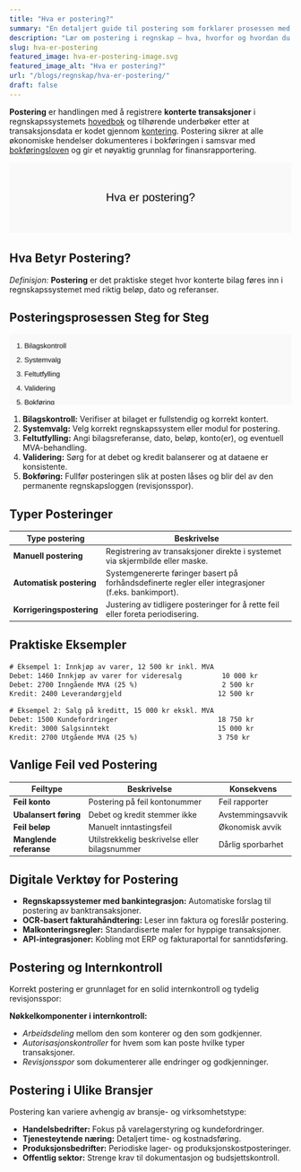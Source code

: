 ```yaml
---
title: "Hva er postering?"
summary: "En detaljert guide til postering som forklarer prosessen med å registrere finansielle transaksjoner i regnskapet, inkludert trinnvise eksempler og beste praksis."
description: "Lær om postering i regnskap – hva, hvorfor og hvordan du fører transaksjoner korrekt i regnskapssystemet."
slug: hva-er-postering
featured_image: hva-er-postering-image.svg
featured_image_alt: "Hva er postering?"
url: "/blogs/regnskap/hva-er-postering/"
draft: false
---
```



**Postering** er handlingen med å registrere **konterte transaksjoner** i regnskapssystemets [hovedbok](/blogs/regnskap/hva-er-hovedbok "Hva er Hovedbok? En Guide til Regnskapets Sentrale Register") og tilhørende underbøker etter at transaksjonsdata er kodet gjennom [kontering](/blogs/regnskap/hva-er-kontering "Hva er Kontering? En Komplett Guide til Kontokoding i Regnskap"). Postering sikrer at alle økonomiske hendelser dokumenteres i bokføringen i samsvar med [bokføringsloven](/blogs/regnskap/hva-er-bokforingsloven "Hva er Bokføringsloven? Regler og Krav til Norsk Bokføring") og gir et nøyaktig grunnlag for finansrapportering.

![Hva er postering?](hva-er-postering-image.svg)

## Hva Betyr Postering?

*Definisjon:* **Postering** er det praktiske steget hvor konterte bilag føres inn i regnskapssystemet med riktig beløp, dato og referanser.

## Posteringsprosessen Steg for Steg

![Posteringsprosessen Oversikt](postering-prosess.svg)

1. **Bilagskontroll:** Verifiser at bilaget er fullstendig og korrekt kontert.
2. **Systemvalg:** Velg korrekt regnskapssystem eller modul for postering.
3. **Feltutfylling:** Angi bilagsreferanse, dato, beløp, konto(er), og eventuell MVA-behandling.
4. **Validering:** Sørg for at debet og kredit balanserer og at dataene er konsistente.
5. **Bokføring:** Fullfør posteringen slik at posten låses og blir del av den permanente regnskapsloggen (revisjonsspor).

## Typer Posteringer

| Type postering          | Beskrivelse                                                                                       |
|--------------------------|---------------------------------------------------------------------------------------------------|
| **Manuell postering**    | Registrering av transaksjoner direkte i systemet via skjermbilde eller maske.                      |
| **Automatisk postering** | Systemgenererte føringer basert på forhåndsdefinerte regler eller integrasjoner (f.eks. bankimport). |
| **Korrigeringspostering**| Justering av tidligere posteringer for å rette feil eller foreta periodisering.                     |

## Praktiske Eksempler

```text
# Eksempel 1: Innkjøp av varer, 12 500 kr inkl. MVA
Debet: 1460 Innkjøp av varer for videresalg          10 000 kr
Debet: 2700 Inngående MVA (25 %)                     2 500 kr
Kredit: 2400 Leverandørgjeld                        12 500 kr
```

```text
# Eksempel 2: Salg på kreditt, 15 000 kr ekskl. MVA
Debet: 1500 Kundefordringer                         18 750 kr
Kredit: 3000 Salgsinntekt                           15 000 kr
Kredit: 2700 Utgående MVA (25 %)                    3 750 kr
```

## Vanlige Feil ved Postering

| Feiltype               | Beskrivelse                                           | Konsekvens       |
|------------------------|-------------------------------------------------------|------------------|
| **Feil konto**         | Postering på feil kontonummer                         | Feil rapporter   |
| **Ubalansert føring**  | Debet og kredit stemmer ikke                          | Avstemmingsavvik |
| **Feil beløp**         | Manuelt inntastingsfeil                               | Økonomisk avvik  |
| **Manglende referanse**| Utilstrekkelig beskrivelse eller bilagsnummer          | Dårlig sporbarhet|

## Digitale Verktøy for Postering

* **Regnskapssystemer med bankintegrasjon:** Automatiske forslag til postering av banktransaksjoner.
* **OCR-basert fakturahåndtering:** Leser inn faktura og foreslår postering.
* **Malkonteringsregler:** Standardiserte maler for hyppige transaksjoner.
* **API-integrasjoner:** Kobling mot ERP og fakturaportal for sanntidsføring.

## Postering og Internkontroll

Korrekt postering er grunnlaget for en solid internkontroll og tydelig revisjonsspor:

**Nøkkelkomponenter i internkontroll:**

* *Arbeidsdeling* mellom den som konterer og den som godkjenner.
* *Autorisasjonskontroller* for hvem som kan poste hvilke typer transaksjoner.
* *Revisjonsspor* som dokumenterer alle endringer og godkjenninger.

## Postering i Ulike Bransjer

Postering kan variere avhengig av bransje- og virksomhetstype:

* **Handelsbedrifter:** Fokus på varelagerstyring og kundefordringer.
* **Tjenesteytende næring:** Detaljert time- og kostnadsføring.
* **Produksjonsbedrifter:** Periodiske lager- og produksjonskostposteringer.
* **Offentlig sektor:** Strenge krav til dokumentasjon og budsjettskontroll.

